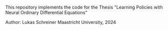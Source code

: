 This repository implements the code for the Thesis "Learning Policies with Neural Ordinary Differential Equations"

Author: Lukas Schreiner
Maastricht University, 2024
